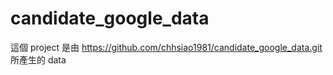 candidate_google_data
=====================
這個 project 是由 https://github.com/chhsiao1981/candidate_google_data.git
所產生的 data
